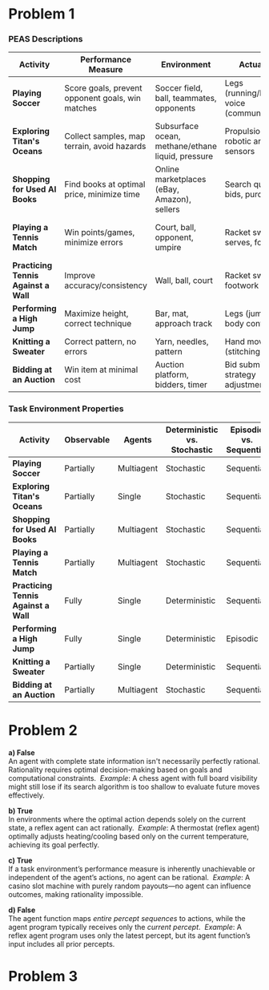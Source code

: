 # Problem 1
### **PEAS Descriptions**

|Activity|Performance Measure|Environment|Actuators|Sensors|
|---|---|---|---|---|
|**Playing Soccer**|Score goals, prevent opponent goals, win matches|Soccer field, ball, teammates, opponents|Legs (running/kicking), voice (communication)|Vision (ball/player tracking), proprioception|
|**Exploring Titan's Oceans**|Collect samples, map terrain, avoid hazards|Subsurface ocean, methane/ethane liquid, pressure|Propulsion, robotic arms, sensors|Sonar, cameras, chemical analyzers|
|**Shopping for Used AI Books**|Find books at optimal price, minimize time|Online marketplaces (eBay, Amazon), sellers|Search queries, bids, purchases|Screen (listings/prices), notifications|
|**Playing a Tennis Match**|Win points/games, minimize errors|Court, ball, opponent, umpire|Racket swings, serves, footwork|Vision (ball tracking), hearing (line calls)|
|**Practicing Tennis Against a Wall**|Improve accuracy/consistency|Wall, ball, court|Racket swings, footwork|Vision (ball tracking), proprioception|
|**Performing a High Jump**|Maximize height, correct technique|Bar, mat, approach track|Legs (jumping), body control|Vision (bar position), proprioception|
|**Knitting a Sweater**|Correct pattern, no errors|Yarn, needles, pattern|Hand movements (stitching)|Vision (stitch inspection)|
|**Bidding at an Auction**|Win item at minimal cost|Auction platform, bidders, timer|Bid submissions, strategy adjustments|Screen (current bids/time)|

### **Task Environment Properties**

|Activity|Observable|Agents|Deterministic vs. Stochastic|Episodic vs. Sequential|Static vs. Dynamic|Discrete vs. Continuous|Known vs. Unknown|
|---|---|---|---|---|---|---|---|
|**Playing Soccer**|Partially|Multiagent|Stochastic|Sequential|Dynamic|Continuous|Known|
|**Exploring Titan's Oceans**|Partially|Single|Stochastic|Sequential|Static|Continuous|Unknown|
|**Shopping for Used AI Books**|Partially|Multiagent|Stochastic|Sequential|Dynamic|Discrete|Known|
|**Playing a Tennis Match**|Partially|Multiagent|Stochastic|Sequential|Dynamic|Continuous|Known|
|**Practicing Tennis Against a Wall**|Fully|Single|Deterministic|Sequential|Dynamic|Continuous|Known|
|**Performing a High Jump**|Fully|Single|Deterministic|Episodic|Static|Continuous|Known|
|**Knitting a Sweater**|Partially|Single|Deterministic|Sequential|Static|Discrete|Known|
|**Bidding at an Auction**|Partially|Multiagent|Stochastic|Sequential|Dynamic|Discrete|Known|

# Problem 2
**a) False**  
An agent with complete state information isn't necessarily perfectly rational. Rationality requires optimal decision-making based on goals and computational constraints. 
_Example_: A chess agent with full board visibility might still lose if its search algorithm is too shallow to evaluate future moves effectively.

**b) True**  
In environments where the optimal action depends solely on the current state, a reflex agent can act rationally. 
_Example_: A thermostat (reflex agent) optimally adjusts heating/cooling based only on the current temperature, achieving its goal perfectly.

**c) True**  
If a task environment’s performance measure is inherently unachievable or independent of the agent’s actions, no agent can be rational. 
_Example_: A casino slot machine with purely random payouts—no agent can influence outcomes, making rationality impossible.

**d) False**  
The agent function maps _entire percept sequences_ to actions, while the agent program typically receives only the _current percept_. 
_Example_: A reflex agent program uses only the latest percept, but its agent function’s input includes all prior percepts.

# Problem 3
